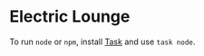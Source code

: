 # Electric Lounge

To run `node` or `npm`, install [Task][1] and use `task node`.

[1]: https://taskfile.dev/
